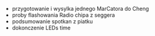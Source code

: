 - przygotowanie i wysylka jednego MarCatora do Cheng
- proby flashowania Radio chipa z seggera
- podsumowanie spotkan z piatku
- dokonczenie LEDs time